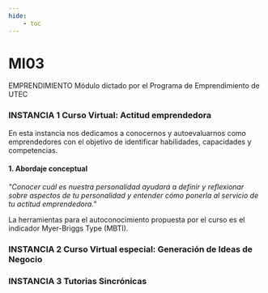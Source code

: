 ```yaml
---
hide:
    - toc
---
```


# MI03 

EMPRENDIMIENTO Módulo dictado por el Programa de Emprendimiento de UTEC

###  INSTANCIA 1 **Curso Virtual: Actitud emprendedora**

En esta instancia nos dedicamos a conocernos y autoevaluarnos como emprendedores con el objetivo de identificar habilidades, capacidades y competencias. 

#### 1.	Abordaje conceptual

*"Conocer cuál es nuestra personalidad  ayudará a definir y reflexionar sobre aspectos de tu personalidad y entender cómo ponerla al servicio de tu actitud emprendedora."*

La herramientas para el autoconocimiento propuesta por el curso es el indicador Myer-Briggs Type (MBTI).  



###  INSTANCIA 2 **Curso Virtual especial: Generación de Ideas de Negocio**

###  INSTANCIA 3 **Tutorias Sincrónicas**














